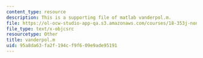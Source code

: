 ```yaml
---
content_type: resource
description: This is a supporting file of matlab vanderpol.m.
file: https://ol-ocw-studio-app-qa.s3.amazonaws.com/courses/18-353j-nonlinear-dynamics-i-chaos-fall-2012/95a8da63fa2f194cf9f609e9ade95191_vanderpol.m
file_type: text/x-objcsrc
resourcetype: Other
title: vanderpol.m
uid: 95a8da63-fa2f-194c-f9f6-09e9ade95191
---
```

